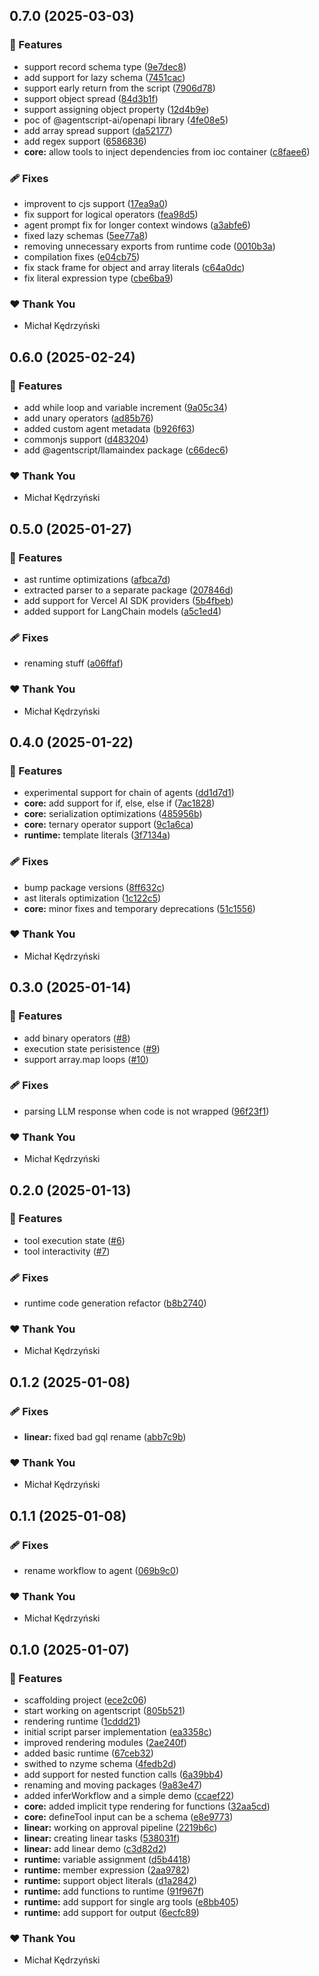 ## 0.7.0 (2025-03-03)

### 🚀 Features

- support record schema type ([9e7dec8](https://github.com/AgentScript-AI/agentscript/commit/9e7dec8))
- add support for lazy schema ([7451cac](https://github.com/AgentScript-AI/agentscript/commit/7451cac))
- support early return from the script ([7906d78](https://github.com/AgentScript-AI/agentscript/commit/7906d78))
- support object spread ([84d3b1f](https://github.com/AgentScript-AI/agentscript/commit/84d3b1f))
- support assigning object property ([12d4b9e](https://github.com/AgentScript-AI/agentscript/commit/12d4b9e))
- poc of @agentscript-ai/openapi library ([4fe08e5](https://github.com/AgentScript-AI/agentscript/commit/4fe08e5))
- add array spread support ([da52177](https://github.com/AgentScript-AI/agentscript/commit/da52177))
- add regex support ([6586836](https://github.com/AgentScript-AI/agentscript/commit/6586836))
- **core:** allow tools to inject dependencies from ioc container ([c8faee6](https://github.com/AgentScript-AI/agentscript/commit/c8faee6))

### 🩹 Fixes

- improvent to cjs support ([17ea9a0](https://github.com/AgentScript-AI/agentscript/commit/17ea9a0))
- fix support for logical operators ([fea98d5](https://github.com/AgentScript-AI/agentscript/commit/fea98d5))
- agent prompt fix for longer context windows ([a3abfe6](https://github.com/AgentScript-AI/agentscript/commit/a3abfe6))
- fixed lazy schemas ([5ee77a8](https://github.com/AgentScript-AI/agentscript/commit/5ee77a8))
- removing unnecessary exports from runtime code ([0010b3a](https://github.com/AgentScript-AI/agentscript/commit/0010b3a))
- compilation fixes ([e04cb75](https://github.com/AgentScript-AI/agentscript/commit/e04cb75))
- fix stack frame for object and array literals ([c64a0dc](https://github.com/AgentScript-AI/agentscript/commit/c64a0dc))
- fix literal expression type ([cbe6ba9](https://github.com/AgentScript-AI/agentscript/commit/cbe6ba9))

### ❤️ Thank You

- Michał Kędrzyński

## 0.6.0 (2025-02-24)

### 🚀 Features

- add while loop and variable increment ([9a05c34](https://github.com/AgentScript-AI/agentscript/commit/9a05c34))
- add unary operators ([ad85b76](https://github.com/AgentScript-AI/agentscript/commit/ad85b76))
- added custom agent metadata ([b926f63](https://github.com/AgentScript-AI/agentscript/commit/b926f63))
- commonjs support ([d483204](https://github.com/AgentScript-AI/agentscript/commit/d483204))
- add @agentscript/llamaindex package ([c66dec6](https://github.com/AgentScript-AI/agentscript/commit/c66dec6))

### ❤️ Thank You

- Michał Kędrzyński

## 0.5.0 (2025-01-27)

### 🚀 Features

- ast runtime optimizations ([afbca7d](https://github.com/AgentScript-AI/agentscript/commit/afbca7d))
- extracted parser to a separate package ([207846d](https://github.com/AgentScript-AI/agentscript/commit/207846d))
- add support for Vercel AI SDK providers ([5b4fbeb](https://github.com/AgentScript-AI/agentscript/commit/5b4fbeb))
- added support for LangChain models ([a5c1ed4](https://github.com/AgentScript-AI/agentscript/commit/a5c1ed4))

### 🩹 Fixes

- renaming stuff ([a06ffaf](https://github.com/AgentScript-AI/agentscript/commit/a06ffaf))

### ❤️ Thank You

- Michał Kędrzyński

## 0.4.0 (2025-01-22)

### 🚀 Features

- experimental support for chain of agents ([dd1d7d1](https://github.com/AgentScript-AI/agentscript/commit/dd1d7d1))
- **core:** add support for if, else, else if ([7ac1828](https://github.com/AgentScript-AI/agentscript/commit/7ac1828))
- **core:** serialization optimizations ([485956b](https://github.com/AgentScript-AI/agentscript/commit/485956b))
- **core:** ternary operator support ([9c1a6ca](https://github.com/AgentScript-AI/agentscript/commit/9c1a6ca))
- **runtime:** template literals ([3f7134a](https://github.com/AgentScript-AI/agentscript/commit/3f7134a))

### 🩹 Fixes

- bump package versions ([8ff632c](https://github.com/AgentScript-AI/agentscript/commit/8ff632c))
- ast literals optimization ([1c122c5](https://github.com/AgentScript-AI/agentscript/commit/1c122c5))
- **core:** minor fixes and temporary deprecations ([51c1556](https://github.com/AgentScript-AI/agentscript/commit/51c1556))

### ❤️ Thank You

- Michał Kędrzyński

## 0.3.0 (2025-01-14)

### 🚀 Features

- add binary operators ([#8](https://github.com/AgentScript-AI/agentscript/pull/8))
- execution state perisistence ([#9](https://github.com/AgentScript-AI/agentscript/pull/9))
- support array.map loops ([#10](https://github.com/AgentScript-AI/agentscript/pull/10))

### 🩹 Fixes

- parsing LLM response when code is not wrapped ([96f23f1](https://github.com/AgentScript-AI/agentscript/commit/96f23f1))

### ❤️ Thank You

- Michał Kędrzyński

## 0.2.0 (2025-01-13)

### 🚀 Features

- tool execution state ([#6](https://github.com/AgentScript-AI/agentscript/pull/6))
- tool interactivity ([#7](https://github.com/AgentScript-AI/agentscript/pull/7))

### 🩹 Fixes

- runtime code generation refactor ([b8b2740](https://github.com/AgentScript-AI/agentscript/commit/b8b2740))

### ❤️ Thank You

- Michał Kędrzyński

## 0.1.2 (2025-01-08)

### 🩹 Fixes

- **linear:** fixed bad gql rename ([abb7c9b](https://github.com/AgentScript-AI/agentscript/commit/abb7c9b))

### ❤️ Thank You

- Michał Kędrzyński

## 0.1.1 (2025-01-08)

### 🩹 Fixes

- rename workflow to agent ([069b9c0](https://github.com/AgentScript-AI/agentscript/commit/069b9c0))

### ❤️ Thank You

- Michał Kędrzyński

## 0.1.0 (2025-01-07)

### 🚀 Features

- scaffolding project ([ece2c06](https://github.com/AgentScript-AI/agentscript/commit/ece2c06))
- start working on agentscript ([805b521](https://github.com/AgentScript-AI/agentscript/commit/805b521))
- rendering runtime ([1cddd21](https://github.com/AgentScript-AI/agentscript/commit/1cddd21))
- initial script parser implementation ([ea3358c](https://github.com/AgentScript-AI/agentscript/commit/ea3358c))
- improved rendering modules ([2ae240f](https://github.com/AgentScript-AI/agentscript/commit/2ae240f))
- added basic runtime ([67ceb32](https://github.com/AgentScript-AI/agentscript/commit/67ceb32))
- swithed to nzyme schema ([4fedb2d](https://github.com/AgentScript-AI/agentscript/commit/4fedb2d))
- add support for nested function calls ([6a39bb4](https://github.com/AgentScript-AI/agentscript/commit/6a39bb4))
- renaming and moving packages ([9a83e47](https://github.com/AgentScript-AI/agentscript/commit/9a83e47))
- added inferWorkflow and a simple demo ([ccaef22](https://github.com/AgentScript-AI/agentscript/commit/ccaef22))
- **core:** added implicit type rendering for functions ([32aa5cd](https://github.com/AgentScript-AI/agentscript/commit/32aa5cd))
- **core:** defineTool input can be a schema ([e8e9773](https://github.com/AgentScript-AI/agentscript/commit/e8e9773))
- **linear:** working on approval pipeline ([2219b6c](https://github.com/AgentScript-AI/agentscript/commit/2219b6c))
- **linear:** creating linear tasks ([538031f](https://github.com/AgentScript-AI/agentscript/commit/538031f))
- **linear:** add linear demo ([c3d82d2](https://github.com/AgentScript-AI/agentscript/commit/c3d82d2))
- **runtime:** variable assignment ([d5b4418](https://github.com/AgentScript-AI/agentscript/commit/d5b4418))
- **runtime:** member expression ([2aa9782](https://github.com/AgentScript-AI/agentscript/commit/2aa9782))
- **runtime:** support object literals ([d1a2842](https://github.com/AgentScript-AI/agentscript/commit/d1a2842))
- **runtime:** add functions to runtime ([91f967f](https://github.com/AgentScript-AI/agentscript/commit/91f967f))
- **runtime:** add support for single arg tools ([e8bb405](https://github.com/AgentScript-AI/agentscript/commit/e8bb405))
- **runtime:** add support for output ([6ecfc89](https://github.com/AgentScript-AI/agentscript/commit/6ecfc89))

### ❤️ Thank You

- Michał Kędrzyński
